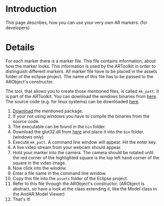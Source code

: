 # Introduction #

This page describes, how you can use your very own AR markers. (for developers)


# Details #

For each marker there is a marker file. This file contains information, about how the marker looks. This information is used by the ARToolkit in order to distinguish different markers. All marker file have to be placed in the assets folder of the eclipse project. The name of this file has to be passed to the ARObject's constructor.

The tool, that allows you to create those mentioned files, is called `mk_patt`. It is part of the ARToolkit. You can download the windows binaries from <a href='http://sourceforge.net/projects/artoolkit/files/artoolkit/2.72.1/ARToolKit-2.72.1-bin-win32.zip/download'>here</a>. The source code (e.g. for linux systems) can be downloaded <a href='http://sourceforge.net/projects/artoolkit/files/artoolkit/2.72.1/ARToolKit-2.72.1.tgz/download'>here</a>.

  1. <a href='http://sourceforge.net/projects/artoolkit/files/artoolkit/2.72.1/ARToolKit-2.72.1-bin-win32.zip/download'>Download</a> the mentioned package.
  1. If your not using windows you have to compile the binaries from the source code.
  1. The executable can be found in the `bin` folder.
  1. Download the glut32.dll from <a href='http://www.xmission.com/~nate/glut.html'>here</a> and place it into the `bin` folder. (windows only)
  1. Execute `mk_patt`. A command line window will appear. Hit the enter key.
  1. A live video stream from your webcam should appear.
  1. Hold your marker into the camera. The camera should be rotated until the red corner of the highlighted square is the top left hand corner of the square in the video image.
  1. Now click into the window.
  1. Enter a file name in the command line window.
  1. Copy this file into the `assets` folder of the Eclipse project.
  1. Refer to this file through the ARObject's constructor. (ARObject is abstract, so have a look at the class extending it, like the Model class in the AndAR Model Viewer)
  1. That's it!